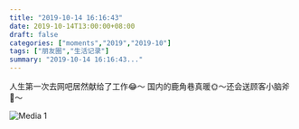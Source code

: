 ```yaml
---
title: "2019-10-14 16:16:43"
date: 2019-10-14T13:00:00+08:00
draft: false
categories: ["moments","2019","2019-10"]
tags: ["朋友圈","生活记录"]
summary: "2019-10-14 16:16:43..."
---
```


人生第一次去网吧居然献给了工作😂～
国内的鹿角巷真暖🌞～还会送顾客小脑斧🐯～

![Media 1](/Moments/photos/2019-10-14/201910141616430.jpg)

